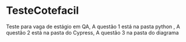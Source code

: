 # TesteCotefacil
 Teste para vaga de estágio em QA,  A questão 1 está na pasta python ,  A questão 2 está na pasta do Cypress, A questão 3 na pasta do diagrama


